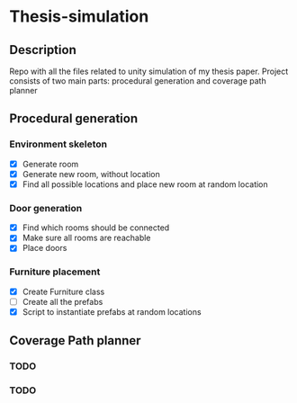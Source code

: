 # Thesis-simulation
## Description
Repo with all the files related to unity simulation of my thesis paper. Project consists of two main parts: procedural generation and coverage path planner
## Procedural generation
### Environment skeleton
- [x] Generate room
- [x] Generate new room, without location
- [x] Find all possible locations and place new room at random location
### Door generation
- [x] Find which rooms should be connected
- [x] Make sure all rooms are reachable
- [x] Place doors
### Furniture placement
- [x] Create Furniture class
- [ ] Create all the prefabs
- [x] Script to instantiate prefabs at random locations
## Coverage Path planner
### TODO
### TODO

